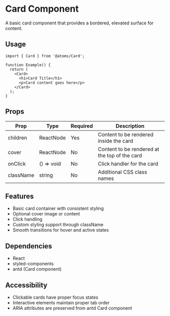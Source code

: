 # Card Component

A basic card component that provides a bordered, elevated surface for content.

## Usage

```tsx
import { Card } from '@atoms/Card';

function Example() {
  return (
    <Card>
      <h1>Card Title</h1>
      <p>Card content goes here</p>
    </Card>
  );
}
```

## Props

| Prop | Type | Required | Description |
|------|------|----------|-------------|
| children | ReactNode | Yes | Content to be rendered inside the card |
| cover | ReactNode | No | Content to be rendered at the top of the card |
| onClick | () => void | No | Click handler for the card |
| className | string | No | Additional CSS class names |

## Features

- Basic card container with consistent styling
- Optional cover image or content
- Click handling
- Custom styling support through className
- Smooth transitions for hover and active states

## Dependencies

- React
- styled-components
- antd (Card component)

## Accessibility

- Clickable cards have proper focus states
- Interactive elements maintain proper tab order
- ARIA attributes are preserved from antd Card component
